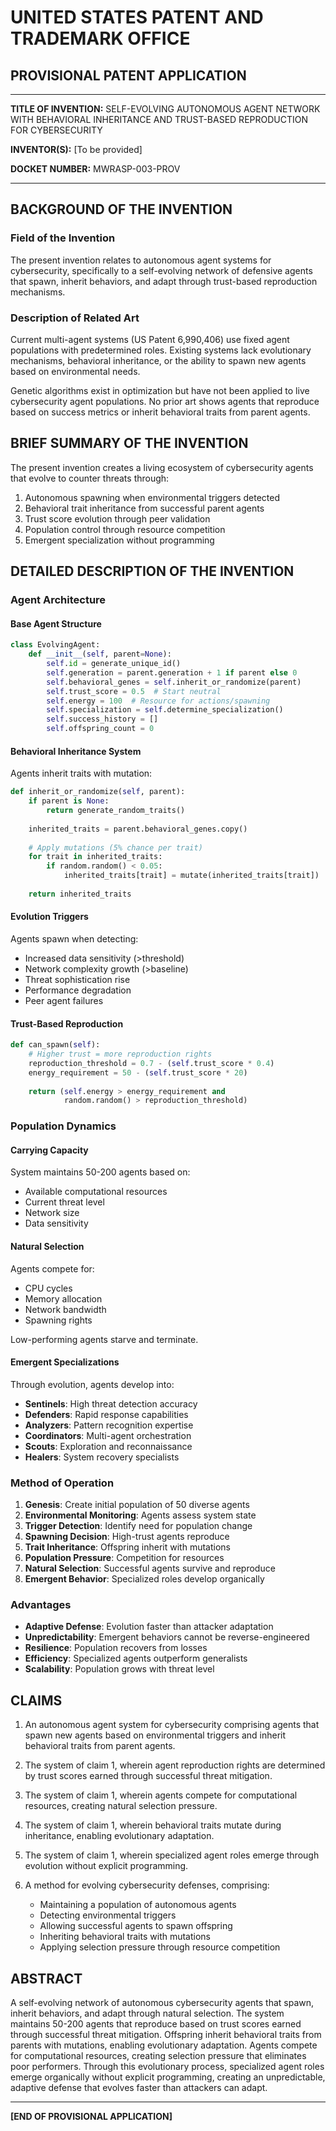 # UNITED STATES PATENT AND TRADEMARK OFFICE
## PROVISIONAL PATENT APPLICATION

---

**TITLE OF INVENTION:**
SELF-EVOLVING AUTONOMOUS AGENT NETWORK WITH BEHAVIORAL INHERITANCE AND TRUST-BASED REPRODUCTION FOR CYBERSECURITY

**INVENTOR(S):** [To be provided]

**DOCKET NUMBER:** MWRASP-003-PROV

---

## BACKGROUND OF THE INVENTION

### Field of the Invention

The present invention relates to autonomous agent systems for cybersecurity, specifically to a self-evolving network of defensive agents that spawn, inherit behaviors, and adapt through trust-based reproduction mechanisms.

### Description of Related Art

Current multi-agent systems (US Patent 6,990,406) use fixed agent populations with predetermined roles. Existing systems lack evolutionary mechanisms, behavioral inheritance, or the ability to spawn new agents based on environmental needs.

Genetic algorithms exist in optimization but have not been applied to live cybersecurity agent populations. No prior art shows agents that reproduce based on success metrics or inherit behavioral traits from parent agents.

## BRIEF SUMMARY OF THE INVENTION

The present invention creates a living ecosystem of cybersecurity agents that evolve to counter threats through:
1. Autonomous spawning when environmental triggers detected
2. Behavioral trait inheritance from successful parent agents
3. Trust score evolution through peer validation
4. Population control through resource competition
5. Emergent specialization without programming

## DETAILED DESCRIPTION OF THE INVENTION

### Agent Architecture

#### Base Agent Structure

```python
class EvolvingAgent:
    def __init__(self, parent=None):
        self.id = generate_unique_id()
        self.generation = parent.generation + 1 if parent else 0
        self.behavioral_genes = self.inherit_or_randomize(parent)
        self.trust_score = 0.5  # Start neutral
        self.energy = 100  # Resource for actions/spawning
        self.specialization = self.determine_specialization()
        self.success_history = []
        self.offspring_count = 0
```

#### Behavioral Inheritance System

Agents inherit traits with mutation:
```python
def inherit_or_randomize(self, parent):
    if parent is None:
        return generate_random_traits()
    
    inherited_traits = parent.behavioral_genes.copy()
    
    # Apply mutations (5% chance per trait)
    for trait in inherited_traits:
        if random.random() < 0.05:
            inherited_traits[trait] = mutate(inherited_traits[trait])
    
    return inherited_traits
```

#### Evolution Triggers

Agents spawn when detecting:
- Increased data sensitivity (>threshold)
- Network complexity growth (>baseline)
- Threat sophistication rise
- Performance degradation
- Peer agent failures

#### Trust-Based Reproduction

```python
def can_spawn(self):
    # Higher trust = more reproduction rights
    reproduction_threshold = 0.7 - (self.trust_score * 0.4)
    energy_requirement = 50 - (self.trust_score * 20)
    
    return (self.energy > energy_requirement and 
            random.random() > reproduction_threshold)
```

### Population Dynamics

#### Carrying Capacity

System maintains 50-200 agents based on:
- Available computational resources
- Current threat level
- Network size
- Data sensitivity

#### Natural Selection

Agents compete for:
- CPU cycles
- Memory allocation  
- Network bandwidth
- Spawning rights

Low-performing agents starve and terminate.

#### Emergent Specializations

Through evolution, agents develop into:
- **Sentinels**: High threat detection accuracy
- **Defenders**: Rapid response capabilities
- **Analyzers**: Pattern recognition expertise
- **Coordinators**: Multi-agent orchestration
- **Scouts**: Exploration and reconnaissance
- **Healers**: System recovery specialists

### Method of Operation

1. **Genesis**: Create initial population of 50 diverse agents
2. **Environmental Monitoring**: Agents assess system state
3. **Trigger Detection**: Identify need for population change
4. **Spawning Decision**: High-trust agents reproduce
5. **Trait Inheritance**: Offspring inherit with mutations
6. **Population Pressure**: Competition for resources
7. **Natural Selection**: Successful agents survive and reproduce
8. **Emergent Behavior**: Specialized roles develop organically

### Advantages

- **Adaptive Defense**: Evolution faster than attacker adaptation
- **Unpredictability**: Emergent behaviors cannot be reverse-engineered
- **Resilience**: Population recovers from losses
- **Efficiency**: Specialized agents outperform generalists
- **Scalability**: Population grows with threat level

## CLAIMS

1. An autonomous agent system for cybersecurity comprising agents that spawn new agents based on environmental triggers and inherit behavioral traits from parent agents.

2. The system of claim 1, wherein agent reproduction rights are determined by trust scores earned through successful threat mitigation.

3. The system of claim 1, wherein agents compete for computational resources, creating natural selection pressure.

4. The system of claim 1, wherein behavioral traits mutate during inheritance, enabling evolutionary adaptation.

5. The system of claim 1, wherein specialized agent roles emerge through evolution without explicit programming.

6. A method for evolving cybersecurity defenses, comprising:
   - Maintaining a population of autonomous agents
   - Detecting environmental triggers
   - Allowing successful agents to spawn offspring
   - Inheriting behavioral traits with mutations
   - Applying selection pressure through resource competition

## ABSTRACT

A self-evolving network of autonomous cybersecurity agents that spawn, inherit behaviors, and adapt through natural selection. The system maintains 50-200 agents that reproduce based on trust scores earned through successful threat mitigation. Offspring inherit behavioral traits from parents with mutations, enabling evolutionary adaptation. Agents compete for computational resources, creating selection pressure that eliminates poor performers. Through this evolutionary process, specialized agent roles emerge organically without explicit programming, creating an unpredictable, adaptive defense that evolves faster than attackers can adapt.

---

**[END OF PROVISIONAL APPLICATION]**